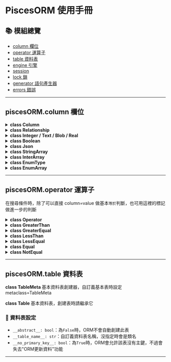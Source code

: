 # PiscesORM 使用手冊

## 📚 模組總覽
- [column 欄位]()
- [operator 運算子]()
- [table 資料表]()
- [engine 引擎]()
- [session ]()
- [lock 鎖]()
- [generator 語句產生器]()
- [errors 錯誤]()

---

## piscesORM.column 欄位

<details>
<summary><strong>class Column</strong></summary>

此類為基本欄位，如果要自訂義資料輸入/輸出，請繼承它
- `type: str`：資料庫端欄位型別
- `primary_key: bool`：是否為主鍵
- `not_null: bool`
- `auto_increment: bool`
- `unique: bool`
- `default: Any`
- `index: bool`

### 🛠 方法

- `to_db(value: Any) -> Any`：轉換 Python 值為 DB 可存格式
- `from_db(value: Any) -> Any`：從 DB 轉回 Python 格式
- `normalize_default(default: Any) -> Any`：預設值預處理

</details>
<details>
<summary><strong>class Relationship</strong></summary>

此類為關聯記號，資料庫搜尋後隨後會加載指定目標
- `table: Table`：關聯的表
- `plural_data: bool`：一對多關聯，若為`True`時此欄會是`list[Table]`
- `**filter`：過濾條件
</details>


<details>
<summary><strong>class Integer / Text / Blob / Real</strong></summary>

資料庫內建基本型別，無額外處理。
</details>

<details>
<summary><strong>class Boolean</strong></summary>

官方實現型別，讓資料庫支援布林值
</details>

<details>
<summary><strong>class Json</strong></summary>

官方實現型別，取出後會是字典
</details>

<details>
<summary><strong>class StringArray</strong></summary>

官方實現型別，取出後是`list[str]`
</details>

<details>
<summary><strong>class InterArray</strong></summary>

官方實現型別，取出後是`list[int]`
</details>

<details>
<summary><strong>class EnumType</strong></summary>

官方特殊型別，取出後是會打包成Enum
- `enum: Enum`：目標Enum類
- `store_as_value: bool`：在資料庫用Enum的值處理，或許可以省略一點資料庫占用
- `org_type`：取出後目標的原始型態，若`store_as_value=True`，則要告訴ORM目標是`int`還是什麼類別
</details>

<details>
<summary><strong>class EnumArray</strong></summary>

官方特殊型別，和上者相同，不過取出後會是`list[Enum]`
</details>

---

## piscesORM.operator 運算子
在搜尋條件時，除了可以直接 column=value 做基本`等於`判斷，也可用這裡的標記做進一步的判斷

<details>
<summary><strong>class Operator</strong></summary>

基本運算子，沒有特別意義
</details>

<details>
<summary><strong>class GreaterThan</strong></summary>

`大於`運算子，在SQL中代表 `>`。另有縮寫`Gt`
</details>

<details>
<summary><strong>class GreaterEqual</strong></summary>

`大於等於`運算子，在SQL中代表 `>=`。另有縮寫`Gte`
</details>

<details>
<summary><strong>class LessThan</strong></summary>

`小於`運算子，在SQL中代表 `<`。另有縮寫`Lt`
</details>

<details>
<summary><strong>class LessEqual</strong></summary>

`小於等於`運算子，在SQL中代表 `<=`。另有縮寫`Lte`
</details>

<details>
<summary><strong>class Equal</strong></summary>

`等於`運算子，在SQL中代表 `=`。另有縮寫`Eq`
~~話說你用這個似乎多此一舉~~
</details>

<details>
<summary><strong>class NotEqual</strong></summary>

`不等於`運算子，在SQL中代表 `!=`。另有縮寫`Ne`
</details>

---

## piscesORM.table 資料表

<strong> class TableMeta </strong>
基本資料表創建器，自訂義基本表時設定metaclass=TableMeta

<strong> class Table </strong>
基本資料表，創建表時請繼承它

### 🔧 資料表設定
- `__abstract__: bool`：為`False`時，ORM不會自動創建此表
- `__table_name__: str`：自訂義資料表名稱，沒指定時會是類名
- `__no_primary_key__: bool`：為`True`時，ORM會允許該表沒有主鍵，不過會失去"ORM更新資料"功能

---
